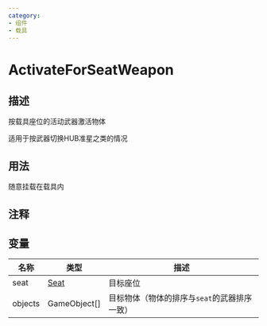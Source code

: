 ```yaml
---
category: 
- 组件
- 载具
---
```

# ActivateForSeatWeapon
## 描述

按载具座位的活动武器激活物体

适用于按武器切换HUB准星之类的情况

## 用法

随意挂载在载具内

## 注释

## 变量
| 名称 | 类型 | 描述 |
| ----------- | ----------- | ----------- |
| seat | [Seat](./Seat.md) | 目标座位 |  
| objects | GameObject[] | 目标物体（物体的排序与`seat`的武器排序一致） |  
